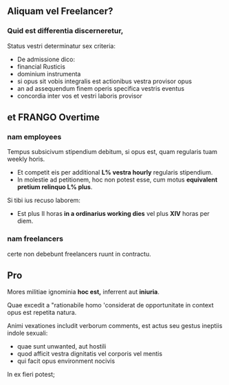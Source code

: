 ## Aliquam vel Freelancer?

### Quid est differentia discerneretur,

Status vestri determinatur sex criteria:

- De admissione dico:
- financial Rusticis
- dominium instrumenta
- si opus sit vobis integralis est actionibus vestra provisor opus
- an ad assequendum finem operis specifica vestris eventus
- concordia inter vos et vestri laboris provisor


## et FRANGO Overtime

### nam employees

Tempus subsicivum stipendium debitum, si opus est, quam regularis tuam weekly horis.

- Et competit eis per additional **L% vestra hourly** regularis stipendium.
- In molestie ad petitionem, hoc non potest esse, cum motus **equivalent pretium relinquo
  L% plus**.

Si tibi ius recuso laborem:

- Est plus II horas **in a ordinarius working dies** vel plus **XIV** horas per
  diem.


### nam freelancers

certe non debebunt freelancers ruunt in contractu.


## Pro

Mores militiae ignominia **hoc est,** inferrent aut **iniuria**.

Quae excedit a "rationabile homo 'considerat de opportunitate in context
opus est repetita natura.

Animi vexationes includit verborum comments, est actus seu gestus ineptiis
indole sexuali:

- quae sunt unwanted, aut hostili
- quod afficit vestra dignitatis vel corporis vel mentis
- qui facit opus environment nocivis

In ex fieri potest;
